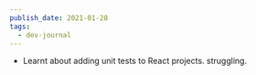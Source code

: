 ```yaml
---
publish_date: 2021-01-28
tags:
  - dev-journal
---
```


- Learnt about adding unit tests to React projects. struggling.
